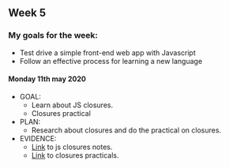## Week 5

### My goals for the week:

* Test drive a simple front-end web app with Javascript
* Follow an effective process for learning a new language

#### Monday 11th may 2020

* GOAL: 
   * Learn about JS closures.
   * Closures practical
* PLAN:
   * Research about closures and do the practical on closures.
* EVIDENCE:
   * [Link](https://github.com/mbrad26/MyLearningTracker/blob/master/notes_to_self/week5_notes.md) to js closures notes.
   * [Link](https://github.com/mbrad26/java-script/tree/master/closures) to closures practicals.
   
 
